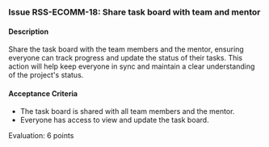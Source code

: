 ### Issue RSS-ECOMM-18: Share task board with team and mentor

#### Description
Share the task board with the team members and the mentor, ensuring everyone can track progress and update the status of their tasks. This action will help keep everyone in sync and maintain a clear understanding of the project's status.

#### Acceptance Criteria
- The task board is shared with all team members and the mentor.
- Everyone has access to view and update the task board.

Evaluation: 6 points